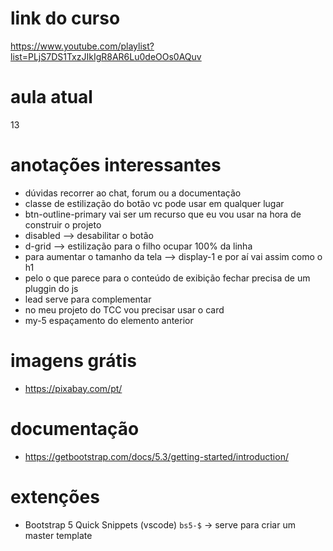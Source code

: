 # link do curso
https://www.youtube.com/playlist?list=PLjS7DS1TxzJIkIgR8AR6Lu0deOOs0AQuv  

# aula atual
13

# anotações interessantes
- dúvidas recorrer ao chat, forum ou a documentação
- classe de estilização do botão vc pode usar em qualquer lugar
- btn-outline-primary vai ser um recurso que eu vou usar na hora de construir o projeto
- disabled --> desabilitar o botão
- d-grid --> estilização para o filho ocupar 100% da linha
- para aumentar o tamanho da tela --> display-1 e por aí vai assim como o h1
- pelo o que parece para o conteúdo de exibição fechar precisa de um pluggin do js
- lead serve para complementar
- no meu projeto do TCC vou precisar usar o card
- my-5 espaçamento do elemento anterior

# imagens grátis
- https://pixabay.com/pt/

# documentação
- https://getbootstrap.com/docs/5.3/getting-started/introduction/

# extenções 
- Bootstrap 5 Quick Snippets (vscode)
`bs5-$` -> serve para criar um master template